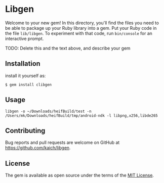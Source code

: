 # Libgen

Welcome to your new gem! In this directory, you'll find the files you need to be able to package up your Ruby library into a gem. Put your Ruby code in the file `lib/libgen`. To experiment with that code, run `bin/console` for an interactive prompt.

TODO: Delete this and the text above, and describe your gem

## Installation

install it yourself as:

    $ gem install clibgen

## Usage

```
libgen -o ~/Downloads/heifBuild/test -n /Users/mk/Downloads/heifBuild/tmp/android-ndk -l libpng,x256,libde265
```

## Contributing

Bug reports and pull requests are welcome on GitHub at https://github.com/kaich/libgen.

## License

The gem is available as open source under the terms of the [MIT License](https://opensource.org/licenses/MIT).

